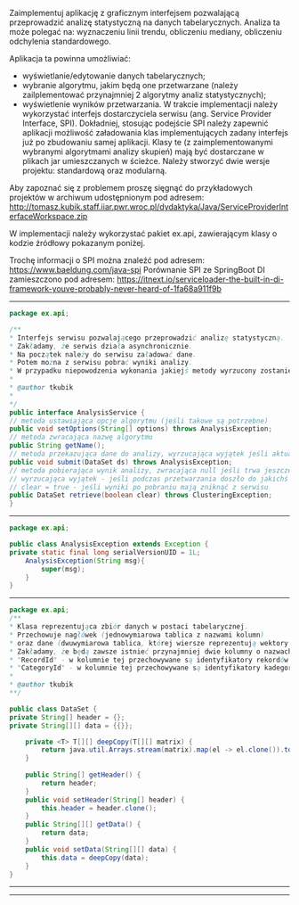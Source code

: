 Zaimplementuj aplikację z graficznym interfejsem pozwalającą przeprowadzić analizę statystyczną na danych tabelarycznych.
Analiza ta może polegać na: wyznaczeniu linii trendu, obliczeniu mediany, obliczeniu odchylenia standardowego.

Aplikacja ta powinna umożliwiać:
- wyświetlanie/edytowanie danych tabelarycznych;
- wybranie algorytmu, jakim będą one przetwarzane (należy zailplementować przynajmniej 2 algorytmy analiz statystycznych);
- wyświetlenie wyników przetwarzania.
  W trakcie implementacji należy wykorzystać interfejs dostarczyciela serwisu (ang. Service Provider Interface, SPI).
  Dokładniej, stosując podejście SPI należy zapewnić aplikacji możliwość załadowania klas implementujących zadany interfejs
  już po zbudowaniu samej aplikacji.
  Klasy te (z zaimplementowanymi wybranymi algorytmami analizy skupień) mają być dostarczane w plikach jar umieszczanych w ścieżce.
  Należy stworzyć dwie wersje projektu: standardową oraz modularną.

Aby zapoznać się z problemem proszę sięgnąć do przykładowych projektów w archiwum udostępnionym pod adresem:
http://tomasz.kubik.staff.iiar.pwr.wroc.pl/dydaktyka/Java/ServiceProviderInterfaceWorkspace.zip

W implementacji należy wykorzystać pakiet ex.api, zawierającym klasy o kodzie źródłowy pokazanym poniżej.

Trochę informacji o SPI można znaleźć pod adresem:
https://www.baeldung.com/java-spi
Porównanie SPI ze SpringBoot DI zamieszczono pod adresem:
https://itnext.io/serviceloader-the-built-in-di-framework-youve-probably-never-heard-of-1fa68a911f9b

--------------------------------
```java
package ex.api;

/**
* Interfejs serwisu pozwalającego przeprowadzić analizę statystyczną.
* Zakładamy, że serwis działa asynchronicznie.
* Na początek należy do serwisu załadować dane.
* Potem można z serwisu pobrać wyniki analizy.
* W przypadku niepowodzenia wykonania jakiejś metody wyrzucony zostanie wyjątek.
*
* @author tkubik
*
*/
public interface AnalysisService {
// metoda ustawiająca opcje algorytmu (jeśli takowe są potrzebne)
public void setOptions(String[] options) throws AnalysisException;
// metoda zwracająca nazwę algorytmu
public String getName();                                   
// metoda przekazująca dane do analizy, wyrzucająca wyjątek jeśli aktualnie trwa przetwarzanie danych
public void submit(DataSet ds) throws AnalysisException;
// metoda pobierająca wynik analizy, zwracająca null jeśli trwa jeszcze przetwarzanie lub nie przekazano danych do analizy
// wyrzucająca wyjątek - jeśli podczas przetwarzania doszło do jakichś błędów
// clear = true - jeśli wyniki po pobraniu mają zniknąć z serwisu
public DataSet retrieve(boolean clear) throws ClusteringException;   
}
```
--------------------------------
```java
package ex.api;

public class AnalysisException extends Exception {
private static final long serialVersionUID = 1L;
    AnalysisException(String msg){
        super(msg);
    }
}
```
--------------------------------
```java
package ex.api;
/**
* Klasa reprezentująca zbiór danych w postaci tabelarycznej.
* Przechowuje nagłówek (jednowymiarowa tablica z nazwami kolumn)
* oraz dane (dwuwymiarowa tablica, której wiersze reprezentują wektory danych).
* Zakładamy, że będą zawsze istnieć przynajmniej dwie kolumny o nazwach:
* "RecordId" - w kolumnie tej przechowywane są identyfikatory rekordów danych;
* "CategoryId" - w kolumnie tej przechowywane są identyfikatory kadegorii rekordów danych (wynik analizy skupień).
*
* @author tkubik
**/

public class DataSet {
private String[] header = {};
private String[][] data = {{}};

	private <T> T[][] deepCopy(T[][] matrix) {
	    return java.util.Arrays.stream(matrix).map(el -> el.clone()).toArray(i -> matrix.clone());
	}
	
	public String[] getHeader() {
		return header;
	}
	public void setHeader(String[] header) {
		this.header = header.clone();
	}
	public String[][] getData() {
		return data;
	}
	public void setData(String[][] data) {
		this.data = deepCopy(data);
	}
} 
```

--------------------------------

*****************************